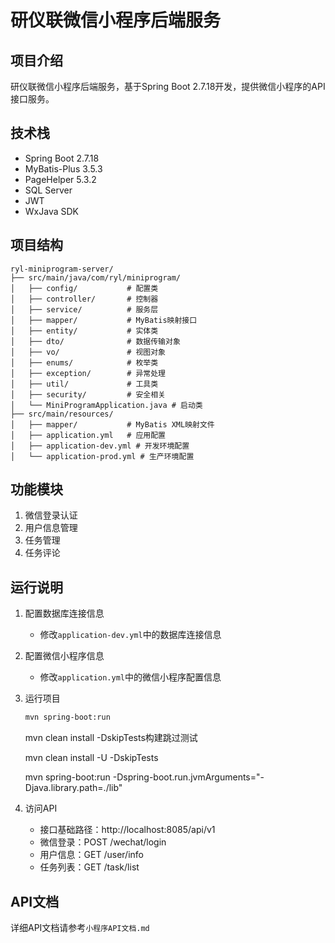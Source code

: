 # 研仪联微信小程序后端服务

## 项目介绍
研仪联微信小程序后端服务，基于Spring Boot 2.7.18开发，提供微信小程序的API接口服务。

## 技术栈
- Spring Boot 2.7.18
- MyBatis-Plus 3.5.3
- PageHelper 5.3.2
- SQL Server
- JWT
- WxJava SDK

## 项目结构
```
ryl-miniprogram-server/
├── src/main/java/com/ryl/miniprogram/
│   ├── config/           # 配置类
│   ├── controller/       # 控制器
│   ├── service/          # 服务层
│   ├── mapper/           # MyBatis映射接口
│   ├── entity/           # 实体类
│   ├── dto/              # 数据传输对象
│   ├── vo/               # 视图对象
│   ├── enums/            # 枚举类
│   ├── exception/        # 异常处理
│   ├── util/             # 工具类
│   ├── security/         # 安全相关
│   └── MiniProgramApplication.java # 启动类
├── src/main/resources/
│   ├── mapper/           # MyBatis XML映射文件
│   ├── application.yml   # 应用配置
│   ├── application-dev.yml # 开发环境配置
│   └── application-prod.yml # 生产环境配置
```

## 功能模块
1. 微信登录认证
2. 用户信息管理
3. 任务管理
4. 任务评论

## 运行说明
1. 配置数据库连接信息
   - 修改`application-dev.yml`中的数据库连接信息
2. 配置微信小程序信息
   - 修改`application.yml`中的微信小程序配置信息
3. 运行项目
   ```bash
   mvn spring-boot:run
   ```
   mvn clean install -DskipTests构建跳过测试

   mvn clean install -U -DskipTests

   mvn spring-boot:run -Dspring-boot.run.jvmArguments="-Djava.library.path=./lib"
4. 访问API
   - 接口基础路径：http://localhost:8085/api/v1
   - 微信登录：POST /wechat/login
   - 用户信息：GET /user/info
   - 任务列表：GET /task/list

## API文档
详细API文档请参考`小程序API文档.md` 